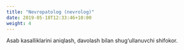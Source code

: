 ```yaml
---
title: "Nevropatolog (nevrolog)"
date: 2019-05-18T12:33:46+10:00
weight: 4
---
```


Asab kasalliklarini aniqlash, davolash bilan shug‘ullanuvchi shifokor.
